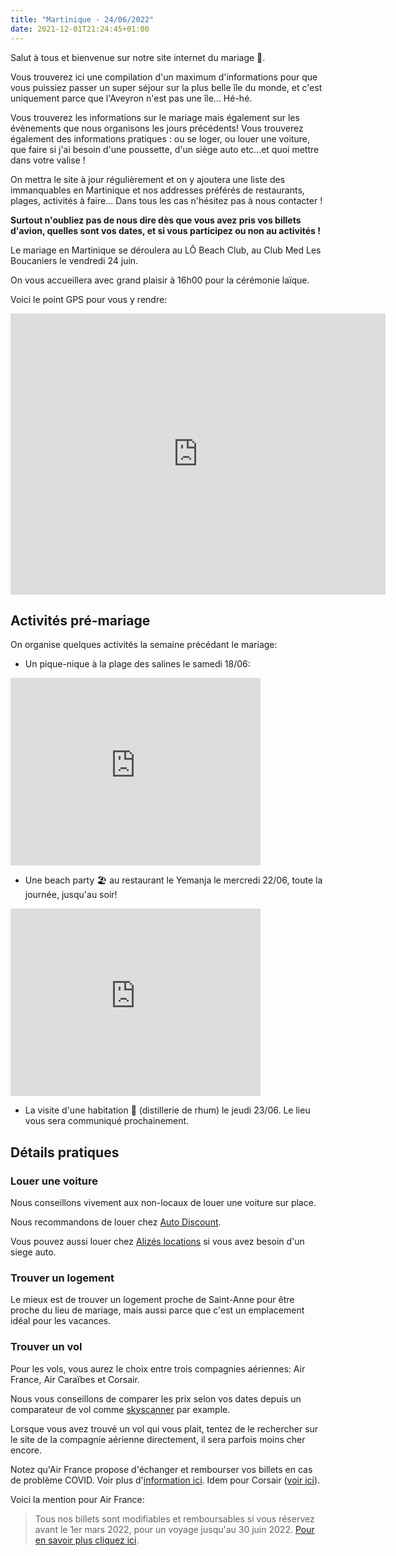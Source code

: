 ```yaml
---
title: "Martinique - 24/06/2022"
date: 2021-12-01T21:24:45+01:00
---
```



Salut à tous et bienvenue sur notre site internet du mariage 🤗.

Vous trouverez ici une compilation d'un maximum d'informations pour que vous puissiez passer un super séjour sur la plus belle île du monde, et c'est uniquement parce que l'Aveyron n'est pas une île... Hé-hé.

Vous trouverez les informations sur le mariage mais également sur les évènements que nous organisons les jours précédents! Vous trouverez également des informations pratiques : ou se loger, ou louer une voiture, que faire si j'ai besoin d'une poussette, d'un siège auto etc...et quoi mettre dans votre valise !

On mettra le site à jour régulièrement et on y ajoutera une liste des immanquables en Martinique et nos addresses préférés de restaurants, plages, activités à faire... Dans tous les cas n'hésitez pas à nous contacter !


**Surtout n'oubliez pas de nous dire dès que vous avez pris vos billets d'avion, quelles sont vos dates, et si vous participez ou non au activités !**

Le mariage en Martinique se déroulera au LÔ Beach Club, au Club Med Les Boucaniers le vendredi 24 juin.

On vous accueillera avec grand plaisir à 16h00 pour la cérémonie laïque.

Voici le point GPS pour vous y rendre:

<iframe src="https://www.google.com/maps/embed?pb=!1m18!1m12!1m3!1d3863.5772378641855!2d-60.88568478543391!3d14.451510584587895!2m3!1f0!2f0!3f0!3m2!1i1024!2i768!4f13.1!3m3!1m2!1s0x8c4023e0a4d18f75%3A0xbf60bdf33580c136!2sL%C3%94%20Beach%20Club%20-%20Les%20Boucaniers!5e0!3m2!1sfr!2sfr!4v1638480394362!5m2!1sfr!2sfr" width="600" height="450" style="border:0;" allowfullscreen="" loading="lazy"></iframe>

## Activités pré-mariage

On organise quelques activités la semaine précédant le mariage:

- Un pique-nique à la plage des salines le samedi 18/06:

<iframe src="https://www.google.com/maps/embed?pb=!1m18!1m12!1m3!1d7728.877420903234!2d-60.884578276627025!3d14.401855251428008!2m3!1f0!2f0!3f0!3m2!1i1024!2i768!4f13.1!3m3!1m2!1s0x8c40236d96789ccb%3A0xd8a429bc7b7dc6b9!2sPlage%20des%20Salines!5e0!3m2!1sfr!2sfr!4v1638481370887!5m2!1sfr!2sfr" width="400" height="300" style="border:0;" allowfullscreen="" loading="lazy"></iframe>

- Une beach party 🏖️ au restaurant le Yemanja le  mercredi 22/06, toute la journée, jusqu'au soir!

<iframe src="https://www.google.com/maps/embed?pb=!1m14!1m8!1m3!1d7718.235339824256!2d-61.183868000000004!3d14.705937!3m2!1i1024!2i768!4f13.1!3m3!1m2!1s0x0%3A0x5297f1b4fac02d4e!2sYEMANJA%20MARTINIQUE!5e0!3m2!1sfr!2sfr!4v1638481411380!5m2!1sfr!2sfr" width="400" height="300" style="border:0;" allowfullscreen="" loading="lazy"></iframe>

- La visite d'une habitation 🍾 (distillerie de rhum) le jeudi 23/06. Le lieu vous sera communiqué prochainement.

## Détails pratiques

### Louer une voiture

Nous conseillons vivement aux non-locaux de louer une voiture sur place.

Nous recommandons de louer chez [Auto Discount](https://www.auto-discount.fr/location-voitures-martinique).

Vous pouvez aussi louer chez [Alizés locations](https://www.alizes-locations-martinique.com/) si vous avez besoin d'un siege auto.

<!-- ![](/www/location_voiture.jpg) -->

### Trouver un logement

Le mieux est de trouver un logement proche de Saint-Anne pour être proche du lieu de mariage, mais aussi parce que c'est un emplacement idéal pour les vacances.

### Trouver un vol

Pour les vols, vous aurez le choix entre trois compagnies aériennes: Air France, Air Caraïbes et Corsair.

Nous vous conseillons de comparer les prix selon vos dates depuis un comparateur de vol comme [skyscanner](https://www.skyscanner.fr/) par example.

Lorsque vous avez trouvé un vol qui vous plait, tentez de le rechercher sur le site de la compagnie aérienne directement, il sera parfois moins cher encore.

Notez qu'Air France propose d'échanger et rembourser vos billets en cas de problème COVID. Voir plus d'[information ici](https://www.airfrance.fr/FR/fr/common/page_flottante/engagement-air-france-protect.htm?_ga=2.234726813.2048095130.1638391977-770199486.1617903856). Idem pour Corsair ([voir ici](https://www.flycorsair.com/fr/service-client/informations-passagers-et-urgences)).

Voici la mention pour Air France:

> Tous nos billets sont modifiables et remboursables si vous réservez avant le 1er mars 2022, pour un voyage jusqu'au 30 juin 2022. [Pour en savoir plus cliquez ici](https://wwws.airfrance.fr/fr/information/covid-19/engagement-air-france-protect).
